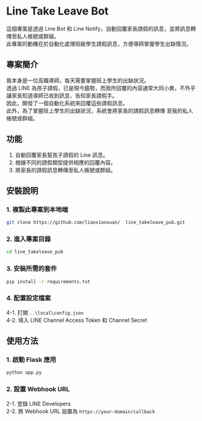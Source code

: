 # Line Take Leave Bot   

這個專案是透過 Line Bot 和 Line Notify，自動回覆家長請假的訊息，並將訊息轉傳至私人帳號或群組。  
此專案的動機在於自動化處理班級學生請假訊息，方便導師掌握學生出缺情況。  

## 專案簡介 

我本身是一位高職導師，每天需要掌握班上學生的出缺狀況。  
透過 LINE 為孩子請假，已是現今趨勢，而我所回覆的內容通常大同小異，不外乎讓家長知道導師已收到訊息、告知家長請假手。    
因此，開發了一個自動化系統來回覆這些請假訊息。  
此外，為了掌握班上學生的出缺狀況，系統會將家長的請假訊息轉傳 至我的私人帳號或群組。

## 功能 

1. 自動回覆家長幫孩子請假的 Line 訊息。 
2. 根據不同的請假類型提供相應的回覆內容。   
3. 將家長的請假訊息轉傳至私人帳號或群組。   

## 安裝說明 
### 1. 複製此專案到本地端   

```sh
git clone https://github.com/liaoxiaoxuan/  line_takeleave_pub.git
```

### 2. 進入專案目錄 

```sh
cd line_takeleave_pub
```

### 3. 安裝所需的套件   

```sh
pip install -r requirements.txt
```

### 4. 配置設定檔案 

4-1. 打開 `..\local\config.json`  
4-2. 填入 LINE Channel Access Token 和 Channel Secret   

## 使用方法 

### 1. 啟動 Flask 應用    

```sh
python app.py
```

### 2. 設置 Webhook URL 

2-1. 登錄 LINE Developers   
2-2. 將 Webhook URL 設置為 `https://your-domain/callback`    
    
